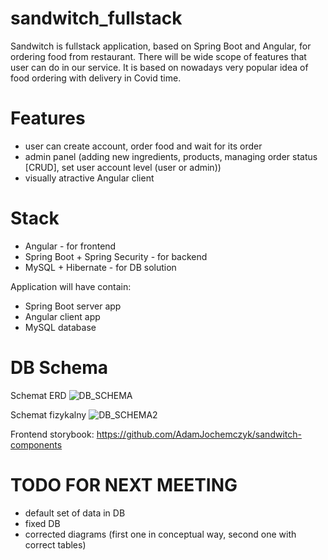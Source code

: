 # sandwitch_fullstack

Sandwitch is fullstack application, based on Spring Boot and Angular, for ordering food from restaurant. There will be wide scope of features that user can do in our service. It is based on nowadays very popular idea of food ordering with delivery in Covid time.

# Features
- user can create account, order food and wait for its order
- admin panel (adding new ingredients, products, managing order status [CRUD], set user account level (user or admin))
- visually atractive Angular client 

# Stack
* Angular - for frontend
* Spring Boot + Spring Security - for backend
* MySQL + Hibernate - for DB solution

Application will have contain:
- Spring Boot server app
- Angular client app
- MySQL database

# DB Schema
Schemat ERD 
![DB_SCHEMA](https://raw.githubusercontent.com/longdavid2k17/sandwitch_fullstack/master/readme_images/db_schema.png)

Schemat fizykalny 
![DB_SCHEMA2](https://raw.githubusercontent.com/longdavid2k17/sandwitch_fullstack/master/readme_images/shema_REL.PNG)


Frontend storybook: https://github.com/AdamJochemczyk/sandwitch-components

# TODO FOR NEXT MEETING
- default set of data in DB
- fixed DB
- corrected diagrams (first one in conceptual way, second one with correct tables) 
